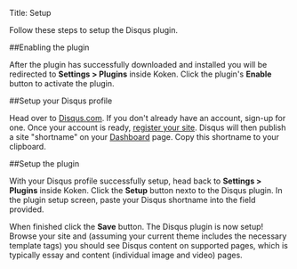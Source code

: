 Title: Setup

Follow these steps to setup the Disqus plugin.

##Enabling the plugin

After the plugin has successfully downloaded and installed you will be redirected to **Settings > Plugins** inside Koken. Click the plugin's **Enable** button to activate the plugin.

##Setup your Disqus profile

Head over to [Disqus.com]((http://disqus.com/)). If you don't already have an account, sign-up for one. Once your account is ready, [register your site](https://disqus.com/admin/signup/). Disqus will then publish a site "shortname" on your [Dashboard](http://disqus.com/dashboard/) page. Copy this shortname to your clipboard.

##Setup the plugin

With your Disqus profile successfully setup, head back to **Settings > Plugins** inside Koken. Click the **Setup** button nexto to the Disqus plugin. In the plugin setup screen, paste your Disqus shortname into the field provided.

When finished click the **Save** button. The Disqus plugin is now setup! Browse your site and (assuming your current theme includes the necessary template tags) you should see Disqus content on supported pages, which is typically essay and content (individual image and video) pages.